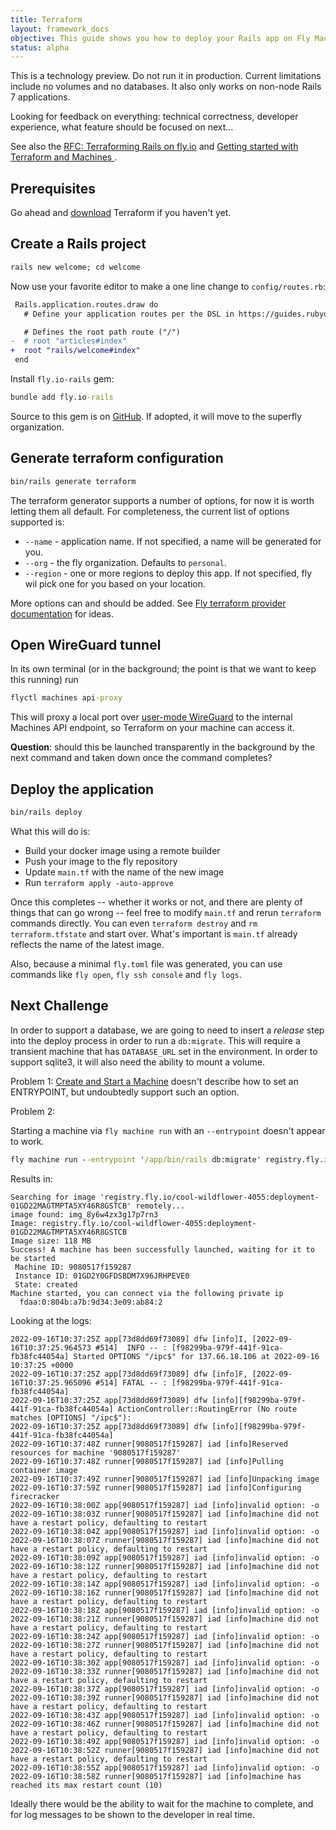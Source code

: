 ```yaml
---
title: Terraform
layout: framework_docs
objective: This guide shows you how to deploy your Rails app on Fly Machines using Terraform
status: alpha
---
```


This is a technology preview.  Do not run it in production.  Current limitations include no volumes and no databases.  It also only works
on non-node Rails 7 applications.

Looking for feedback on everything: technical correctness,
developer experience, what feature should be focused on next...

See also the [RFC: Terraforming Rails on fly.io](https://community.fly.io/t/rfc-terraforming-rails-on-fly-io/7133) and
[Getting started with Terraform and Machines ](https://fly.io/docs/app-guides/terraform-iac-getting-started/).

## Prerequisites

Go ahead and [download](https://learn.hashicorp.com/tutorials/terraform/install-cli) Terraform if you haven't yet.

## Create a Rails project

```cmd
rails new welcome; cd welcome
```

Now use your favorite editor to make a one line change to `config/routes.rb`:

``` diff
 Rails.application.routes.draw do
   # Define your application routes per the DSL in https://guides.rubyonrails.org/routing.html

   # Defines the root path route ("/")
-  # root "articles#index"
+  root "rails/welcome#index"
 end
 ```

 Install `fly.io-rails` gem:

 ```cmd
 bundle add fly.io-rails
 ```

Source to this gem is on [GitHub](https://github.com/rubys/fly.io-rails).  If
adopted, it will move to the superfly organization.


## Generate terraform configuration

```cmd
bin/rails generate terraform
```

The terraform generator supports a number of options, for now it is worth letting them all default.  For completeness, the current list of options supported is:

  * `--name` - application name. If not specified, a name will be generated for you.
  * `--org` - the fly organization. Defaults to `personal`.
  * `--region` - one or more regions to deploy this app.  If not specified, fly wil pick one for you based on your location.

  More options can and should be added.  See
  [Fly terraform provider documentation](https://registry.terraform.io/providers/fly-apps/fly/latest/docs/resources/machine#optional) for ideas.

## Open WireGuard tunnel

In its own terminal (or in the background; the point is that we want to keep this running) run

```cmd
flyctl machines api-proxy
 ```
 
This will proxy a local port over [user-mode WireGuard](https://fly.io/blog/our-user-mode-wireguard-year/) to the internal Machines API endpoint, so Terraform on your machine can access it.

**Question**: should this be launched transparently in the background
by the next command and taken down once the command completes?

## Deploy the application

```cmd
bin/rails deploy
```

What this will do is:
  * Build your docker image using a remote builder
  * Push your image to the fly repository
  * Update `main.tf` with the name of the new image
  * Run `terraform apply -auto-approve`

Once this completes -- whether it works or not, and there are plenty of
things that can go wrong -- feel free to modify `main.tf` and
rerun `terraform` commands directly.  You can even `terraform destroy` and
`rm terraform.tfstate` and start over.  What's important is `main.tf` already
reflects the name of the latest image.

Also, because a minimal `fly.toml` file was generated, you can use commands like `fly open`,
`fly ssh console` and `fly logs`.

## Next Challenge

In order to support a database, we are going to need to insert a _release_
step into the deploy process in order to run a `db:migrate`.  This will
require a transient machine that has `DATABASE_URL` set in the environment.
In order to support sqlite3, it will also need the ability to mount a volume.

Problem 1: [Create and Start a Machine](https://fly.io/docs/reference/machines/#create-and-start-a-machine) doesn't describe how to set an ENTRYPOINT, but undoubtedly support such an option.

Problem 2: 

Starting a machine via `fly machine run` with an `--entrypoint` doesn't appear to work.

```cmd
fly machine run --entrypoint '/app/bin/rails db:migrate' registry.fly.io/cool-wildflower-4055:deployment-01GD22MAGTMPTA5XY46R8GSTCB
```

Results in:

```
Searching for image 'registry.fly.io/cool-wildflower-4055:deployment-01GD22MAGTMPTA5XY46R8GSTCB' remotely...
image found: img_8y6w4zx3g17p7rn3
Image: registry.fly.io/cool-wildflower-4055:deployment-01GD22MAGTMPTA5XY46R8GSTCB
Image size: 118 MB
Success! A machine has been successfully launched, waiting for it to be started
 Machine ID: 9080517f159287
 Instance ID: 01GD2Y0GFDSBDM7X96JRHPEVE0
 State: created
Machine started, you can connect via the following private ip
  fdaa:0:804b:a7b:9d34:3e09:ab84:2
```

Looking at the logs:

```
2022-09-16T10:37:25Z app[73d8dd69f73089] dfw [info]I, [2022-09-16T10:37:25.964573 #514]  INFO -- : [f98299ba-979f-441f-91ca-fb38fc44054a] Started OPTIONS "/ipc$" for 137.66.18.106 at 2022-09-16 10:37:25 +0000
2022-09-16T10:37:25Z app[73d8dd69f73089] dfw [info]F, [2022-09-16T10:37:25.965096 #514] FATAL -- : [f98299ba-979f-441f-91ca-fb38fc44054a]
2022-09-16T10:37:25Z app[73d8dd69f73089] dfw [info][f98299ba-979f-441f-91ca-fb38fc44054a] ActionController::RoutingError (No route matches [OPTIONS] "/ipc$"):
2022-09-16T10:37:25Z app[73d8dd69f73089] dfw [info][f98299ba-979f-441f-91ca-fb38fc44054a]
2022-09-16T10:37:48Z runner[9080517f159287] iad [info]Reserved resources for machine '9080517f159287'
2022-09-16T10:37:48Z runner[9080517f159287] iad [info]Pulling container image
2022-09-16T10:37:49Z runner[9080517f159287] iad [info]Unpacking image
2022-09-16T10:37:59Z runner[9080517f159287] iad [info]Configuring firecracker
2022-09-16T10:38:00Z app[9080517f159287] iad [info]invalid option: -o
2022-09-16T10:38:03Z runner[9080517f159287] iad [info]machine did not have a restart policy, defaulting to restart
2022-09-16T10:38:04Z app[9080517f159287] iad [info]invalid option: -o
2022-09-16T10:38:07Z runner[9080517f159287] iad [info]machine did not have a restart policy, defaulting to restart
2022-09-16T10:38:09Z app[9080517f159287] iad [info]invalid option: -o
2022-09-16T10:38:12Z runner[9080517f159287] iad [info]machine did not have a restart policy, defaulting to restart
2022-09-16T10:38:14Z app[9080517f159287] iad [info]invalid option: -o
2022-09-16T10:38:16Z runner[9080517f159287] iad [info]machine did not have a restart policy, defaulting to restart
2022-09-16T10:38:18Z app[9080517f159287] iad [info]invalid option: -o
2022-09-16T10:38:21Z runner[9080517f159287] iad [info]machine did not have a restart policy, defaulting to restart
2022-09-16T10:38:24Z app[9080517f159287] iad [info]invalid option: -o
2022-09-16T10:38:27Z runner[9080517f159287] iad [info]machine did not have a restart policy, defaulting to restart
2022-09-16T10:38:30Z app[9080517f159287] iad [info]invalid option: -o
2022-09-16T10:38:33Z runner[9080517f159287] iad [info]machine did not have a restart policy, defaulting to restart
2022-09-16T10:38:37Z app[9080517f159287] iad [info]invalid option: -o
2022-09-16T10:38:39Z runner[9080517f159287] iad [info]machine did not have a restart policy, defaulting to restart
2022-09-16T10:38:43Z app[9080517f159287] iad [info]invalid option: -o
2022-09-16T10:38:46Z runner[9080517f159287] iad [info]machine did not have a restart policy, defaulting to restart
2022-09-16T10:38:49Z app[9080517f159287] iad [info]invalid option: -o
2022-09-16T10:38:52Z runner[9080517f159287] iad [info]machine did not have a restart policy, defaulting to restart
2022-09-16T10:38:55Z app[9080517f159287] iad [info]invalid option: -o
2022-09-16T10:38:58Z runner[9080517f159287] iad [info]machine has reached its max restart count (10)
```

Ideally there would be the ability to wait for the machine to complete, and for log messages to be shown to the developer in real time.